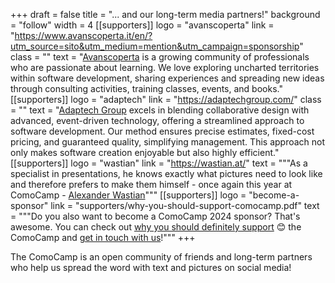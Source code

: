 +++
draft = false
title = "... and our long-term media partners!"
background = "follow"
width = 4
[[supporters]]
logo = "avanscoperta"
link = "https://www.avanscoperta.it/en/?utm_source=sito&utm_medium=mention&utm_campaign=sponsorship"
class = ""
text = "[Avanscoperta](https://www.avanscoperta.it/en/?utm_source=sito&utm_medium=mention&utm_campaign=sponsorship) is a growing community of professionals who are passionate about learning. We love exploring uncharted territories within software development, sharing experiences and spreading new ideas through consulting activities, training classes, events, and books."
[[supporters]]
logo = "adaptech"
link = "https://adaptechgroup.com/"
class = ""
text = "[Adaptech Group](https://adaptechgroup.com/) excels in blending collaborative design with advanced, event-driven technology, offering a streamlined approach to software development. Our method ensures precise estimates, fixed-cost pricing, and guaranteed quality, simplifying management. This approach not only makes software creation enjoyable but also highly efficient."
[[supporters]]
logo = "wastian"
link = "https://wastian.at/"
text = """As a specialist in presentations, he knows exactly what pictures need to look like and therefore prefers to make them himself - once again this year at ComoCamp - [Alexander Wastian](https://wastian.at/)"""
[[supporters]]
logo = "become-a-sponsor"
link = "supporters/why-you-should-support-comocamp.pdf"
text = """Do you also want to become a ComoCamp 2024 sponsor? That's awesome. You can check out [why you should definitely support](supporters/why-you-should-support-comocamp.pdf) 😊 the ComoCamp and [get in touch with us](mailto:hello@comocamp.org)!"""
+++

The ComoCamp is an open community of friends and long-term partners who help us spread the word with text and pictures on social media!
